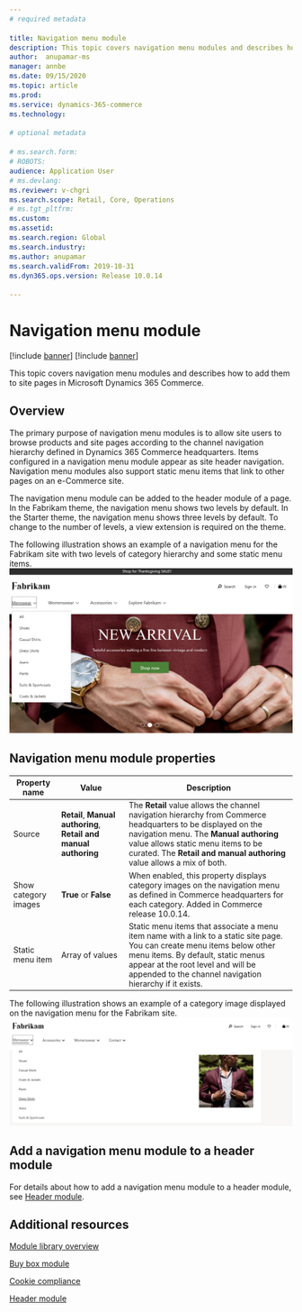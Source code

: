 ```yaml
---
# required metadata

title: Navigation menu module 
description: This topic covers navigation menu modules and describes how to add them to site pages in Microsoft Dynamics 365 Commerce.
author:  anupamar-ms
manager: annbe
ms.date: 09/15/2020
ms.topic: article
ms.prod: 
ms.service: dynamics-365-commerce
ms.technology: 

# optional metadata

# ms.search.form: 
# ROBOTS: 
audience: Application User
# ms.devlang: 
ms.reviewer: v-chgri
ms.search.scope: Retail, Core, Operations
# ms.tgt_pltfrm: 
ms.custom: 
ms.assetid: 
ms.search.region: Global
ms.search.industry: 
ms.author: anupamar
ms.search.validFrom: 2019-10-31
ms.dyn365.ops.version: Release 10.0.14

---
```


# Navigation menu module

[!include [banner](includes/banner.md)]
[!include [banner](includes/preview-banner.md)]

This topic covers navigation menu modules and describes how to add them to site pages in Microsoft Dynamics 365 Commerce.

## Overview

The primary purpose of navigation menu modules is to allow site users to browse products and site pages according to the channel navigation hierarchy defined in Dynamics 365 Commerce headquarters. Items configured in a navigation menu module appear as site header navigation. Navigation menu modules also support static menu items that link to other pages on an e-Commerce site.

The navigation menu module can be added to the header module of a page. In the Fabrikam theme, the navigation menu shows two levels by default. In the Starter theme, the navigation menu shows three levels by default. To change to the number of levels, a view extension is required on the theme.

The following illustration shows an example of a navigation menu for the Fabrikam site with two levels of category hierarchy and some static menu items.
![Example of a navigation meu module](./media/ecommerce-header.png)

## Navigation menu module properties

| Property name             | Value                 | Description |
|---------------------------|-----------------------|-------------|
| Source                  | **Retail**, **Manual authoring**, **Retail and manual authoring** | The **Retail** value allows the channel navigation hierarchy from Commerce headquarters to be displayed on the navigation menu. The **Manual authoring** value allows static menu items to be curated. The **Retail and manual authoring** value allows a mix of both. |
| Show category images | **True** or **False**    | When enabled, this property displays category images on the navigation menu as defined in Commerce headquarters for each category. Added in Commerce release 10.0.14. |
| Static menu item| Array of values| Static menu items that associate a menu item name with a link to a static site page. You can create menu items below other menu items. By default, static menus appear at the root level and will be appended to the channel navigation hierarchy if it exists. |

The following illustration shows an example of a category image displayed on the navigation menu for the Fabrikam site.
![Example of a navigation meu module with category images](./media/ecommerce-categoryimages.PNG)

## Add a navigation menu module to a header module

For details about how to add a navigation menu module to a header module, see [Header module](author-header-module.md).

## Additional resources

[Module library overview](starter-kit-overview.md)

[Buy box module](add-buy-box.md)

[Cookie compliance](cookie-compliance.md)

[Header module](author-header-module.md)

